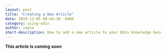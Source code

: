 ```yaml
---
layout: post
title: "Creating a New Article"
date: 2019-11-05 08:44:38 -0400
category: using-odin
author: joyce
short-description: How to add a new article to your Odin knowledge base
---
```


**This article is coming soon**


